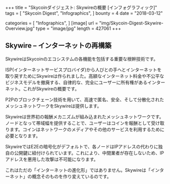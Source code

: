 +++
title = "Skycoinダイジェスト: Skywireの概要 [インフォグラフィック]"
tags = [
    "Skycoin Digest",
    "Infographics",
]
bounty = 4
date = "2018-03-12"

categories = [
    "Infographics",
]
[image]
    url = "img/Skycoin-Digest-Skywire-Overview.jpg"
    type = "image/jpg"
    length = 427061
+++

## Skywire – インターネットの再構築

SkywireはSkycoinのエコシステムの各機能を包括する重要な根幹技術です。

ISP(インターネットサービスプロバイダ)から人びとの手へとインターネットを取り戻すためにSkywireは作られました。高額なインターネット料金や不公平なビジネスモデルを撤廃する、自律的な、完全にユーザーに所有権があるインターネット。これがSkywireの概要です。

P2Pのブロックチェーン技術を用いて、高速で匿名、安全、そして分散化されたメッシュネットワークをSkywireは提供します。

Skywireは世界初の報酬メカニズムが組み込まれたメッシュネットワークです。ノードとなって帯域幅を提供することで、ユーザーはコインを報酬として受け取ります。コインはネットワークのメディアやその他のサービスを利用するために必要となります。

SkywireではE2Eの暗号化がデフォルトで、各ノードはIPアドレスの代わりに独自の公開鍵に紐付けられています。これにより、中間業者が存在しないため、IPアドレスを悪用した攻撃は不可能になります。

これはただの「インターネットの進化形」ではありません。Skywireは「インターネット」の概念そのものを作り変えているのです。
